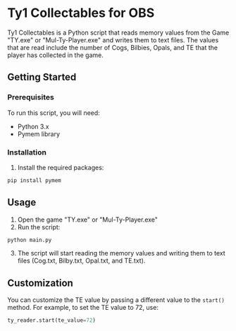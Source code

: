 # Ty1 Collectables for OBS

Ty1 Collectables is a Python script that reads memory values from the Game "TY.exe" or "Mul-Ty-Player.exe" and writes them to text files. The values that are read include the number of Cogs, Bilbies, Opals, and TE that the player has collected in the game. 

## Getting Started

### Prerequisites

To run this script, you will need:
* Python 3.x
* Pymem library

### Installation


1. Install the required packages:
```sh
pip install pymem
```

## Usage

1. Open the game "TY.exe" or "Mul-Ty-Player.exe" 
2. Run the script:
```sh
python main.py
```
3. The script will start reading the memory values and writing them to text files (Cog.txt, Bilby.txt, Opal.txt, and TE.txt).

## Customization

You can customize the TE value by passing a different value to the `start()` method. For example, to set the TE value to 72, use:
```python
ty_reader.start(te_value=72)
```
